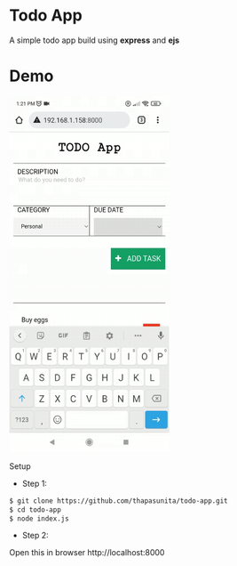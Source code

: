 # Todo App
A simple todo app build using <b>express</b> and <b>ejs</b>

# Demo

<img src='https://raw.githubusercontent.com/thapasunita/todo-app/master/assets/todo-app.gif'>


Setup
- Step 1:
```
$ git clone https://github.com/thapasunita/todo-app.git
$ cd todo-app
$ node index.js
```
- Step 2:

Open this in browser http://localhost:8000